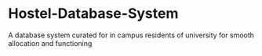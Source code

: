 # Hostel-Database-System
A database system curated for in campus residents of university for smooth allocation and functioning
